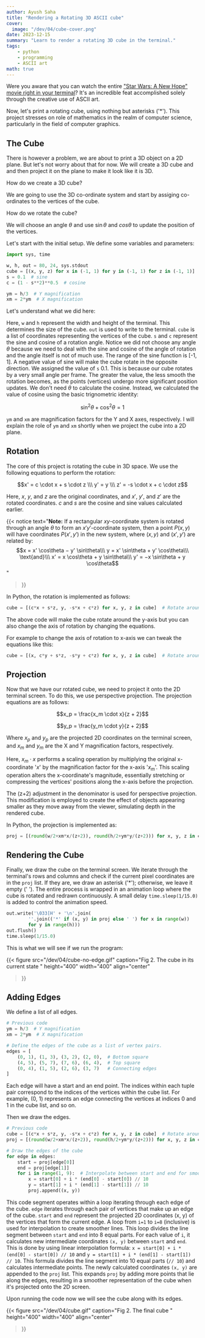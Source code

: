 ```yaml
---
author: Ayush Saha
title: "Rendering a Rotating 3D ASCII cube"
cover:
  image: "/dev/04/cube-cover.png"
date: 2023-12-15
summary: "Learn to render a rotating 3D cube in the terminal."
tags:
    - python
    - programming
    - ASCII art
math: true
---
```


Were you aware that you can watch the entire ["Star Wars: A New Hope" movie right in your terminal](https://www.wikihow.com/Watch-Star-Wars-on-Command-Prompt)? It's an incredible feat accomplished solely through the creative use of ASCII art.

Now, let's print a rotating cube, using nothing but asterisks ('*'). This project stresses on role of mathematics in the realm of computer science, particularly in the field of computer graphics.

## The Cube

There is however a problem, we are about to print a 3D object on a 2D plane. But let's not worry about that for now. We will create a 3D cube and and then project it on the plane to make it look like it is 3D. 

How do we create a 3D cube?

We are going to use the 3D co-ordinate system and start by assiging co-ordinates to the vertices of the cube.

How do we rotate the cube?

We will choose an angle $\theta$ and use $\sin\theta$ and $cos\theta$ to update the position of the vertices.

Let's start with the initial setup. We define some variables and parameters:

```python
import sys, time

w, h, out = 80, 24, sys.stdout
cube = [(x, y, z) for x in (-1, 1) for y in (-1, 1) for z in (-1, 1)]
s = 0.1  # sine
c = (1 - s**2)**0.5  # cosine

ym = h/3  # Y magnification
xm = 2*ym  # X magnification
```

Let's understand what we did here:

Here, `w` and `h` represent the width and height of the terminal. This determines the size of the cube. `out` is used to write to the terminal. `cube` is a list of coordinates representing the vertices of the cube. `s` and `c` represent the sine and cosine of a rotation angle. Notice we did not choose any angle $\theta$ because we need to deal with the sine and cosine of the angle of rotation and the angle itself is not of much use. The range of the sine function is [-1, 1]. A negative value of sine will make the cube rotate in the opposite direction. We assigned the value of `s` 0.1. This is because our cube rotates by a very small angle per frame. The greater the value, the less smooth the rotation becomes, as the points (vertices) undergo more significant position updates. We don't need $\theta$ to calculate the cosine. Instead, we calculated the value of cosine using the basic trignometric identity: 

$$\sin^{2}\theta + \cos^{2}\theta = 1$$

`ym` and `xm` are magnification factors for the Y and X axes, respectively. I will explain the role of `ym` and `xm` shortly when we project the cube into a 2D plane.

## Rotation

The core of this project is rotating the cube in 3D space. We use the following equations to perform the rotation:

$$x' = c \cdot x + s \cdot z \\\
y' = y \\\
z' = -s \cdot x + c \cdot z$$

Here, $x$, $y$, and $z$ are the original coordinates, and $x'$, $y'$, and $z'$ are the rotated coordinates. $c$ and $s$ are the cosine and sine values calculated earlier.

{{< notice
    text="**Note:** If a rectangular $xy$-coordinate system is rotated through an angle $\theta$ to form an $x'y'$-coordinate system, then a point $P (x, y)$ will have coordinates $P (x', y')$ in the new system, where $(x, y)$ and $(x',y')$ are related by: <br> $$x = x' \cos\theta − y' \sin\theta\\\ y = x' \sin\theta + y' \cos\theta\\\ \text{and}\\\ x' = x \cos\theta + y \sin\theta\\\ y' = −x \sin\theta + y \cos\theta$$"
>}}

In Python, the rotation is implemented as follows:

```python
cube = [(c*x + s*z, y, -s*x + c*z) for x, y, z in cube]  # Rotate around the Y-axis
```
The above code will make the cube rotate around the y-axis but you can also change the axis of rotation by changing the equations.

For example to change the axis of rotation to x-axis we can tweak the equations like this:

```python
cube = [(x, c*y + s*z, -s*y + c*z) for x, y, z in cube]  # Rotate around the X-axis
```

## Projection

Now that we have our rotated cube, we need to project it onto the 2D terminal screen. To do this, we use perspective projection. The projection equations are as follows:

$$x_p = \frac{x_m \cdot x}{z + 2}$$

$$y_p = \frac{y_m \cdot y}{z + 2}$$

Where $x_p$ and $y_p$ are the projected 2D coordinates on the terminal screen, and $x_m$ and $y_m$ are the X and Y magnification factors, respectively.

Here, $x_m \cdot x$ performs a scaling operation by multiplying the original x-coordinate '$x$' by the magnification factor for the x-axis '$x_m$'. This scaling operation alters the x-coordinate's magnitude, essentially stretching or compressing the vertices' positions along the x-axis before the projection.

The (z+2) adjustment in the denominator is used for perspective projection. This modification is employed to create the effect of objects appearing smaller as they move away from the viewer, simulating depth in the rendered cube.

In Python, the projection is implemented as:

```python
proj = [(round(w/2+xm*x/(z+2)), round(h/2+ym*y/(z+2))) for x, y, z in cube]
```

## Rendering the Cube

Finally, we draw the cube on the terminal screen. We iterate through the terminal's rows and columns and check if the current pixel coordinates are in the `proj` list. If they are, we draw an asterisk ('*'); otherwise, we leave it empty (' ').
The entire process is wrapped in an animation loop where the cube is rotated and redrawn continuously. A small delay `time.sleep(1/15.0)` is added to control the animation speed.

```python
out.write('\033[H' + '\n'.join(
        ''.join(('*' if (x, y) in proj else ' ') for x in range(w))
        for y in range(h)))
out.flush()
time.sleep(1/15.0)
```

This is what we will see if we run the program:

{{< figure
  src="/dev/04/cube-no-edge.gif"
  caption="Fig 2. The cube in its current state "
  height="400"
  width="400"
  align="center"
>}}

## Adding Edges

We define a list of all edges. 

```python
# Previous code
ym = h/3  # Y magnification
xm = 2*ym  # X magnification

# Define the edges of the cube as a list of vertex pairs.
edges = [
    (0, 1), (1, 3), (3, 2), (2, 0),  # Bottom square
    (4, 5), (5, 7), (7, 6), (6, 4),  # Top square
    (0, 4), (1, 5), (2, 6), (3, 7)   # Connecting edges
]
```

Each edge will have a start and an end point. The indices within each tuple pair correspond to the indices of the vertices within the cube list. For example, (0, 1) represents an edge connecting the vertices at indices 0 and 1 in the cube list, and so on.

Then we draw the edges.

```python
# Previous code
cube = [(c*x + s*z, y, -s*x + c*z) for x, y, z in cube]  # Rotate around the Y-axis
proj = [(round(w/2+xm*x/(z+2)), round(h/2+ym*y/(z+2))) for x, y, z in cube]

# Draw the edges of the cube
for edge in edges:
    start = proj[edge[0]]
    end = proj[edge[1]]
    for i in range(1, 9):  # Interpolate between start and end for smoother lines
        x = start[0] + i * (end[0] - start[0]) // 10
        y = start[1] + i * (end[1] - start[1]) // 10
        proj.append((x, y))
```

This code segment operates within a loop iterating through each edge of the cube. `edge` iterates through each pair of vertices that make up an edge of the cube. `start` and `end` represent the projected 2D coordinates (x, y) of the vertices that form the current edge. A loop from `i=1` to `i=8` (inclusive) is used for interpolation to create smoother lines. This loop divides the line segment between `start` and `end` into 8 equal parts. For each value of `i`, it calculates new intermediate coordinates `(x, y)` between `start` and `end`. This is done by using linear interpolation formula: `x = start[0] + i * (end[0] - start[0]) // 10` and `y = start[1] + i * (end[1] - start[1]) // 10`. This formula divides the line segment into 10 equal parts (`// 10`) and calculates intermediate points. The newly calculated coordinates `(x, y)` are appended to the `proj` list. This expands `proj` by adding more points that lie along the edges, resulting in a smoother representation of the cube when it's projected onto the 2D screen.

Upon running the code now we will see the cube along with its edges.

{{< figure
  src="/dev/04/cube.gif"
  caption="Fig 2. The final cube "
  height="400"
  width="400"
  align="center"
>}}
